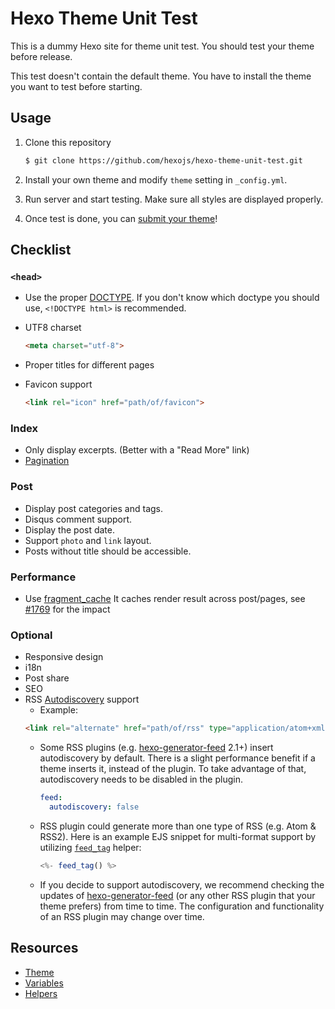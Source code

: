 # Hexo Theme Unit Test

This is a dummy Hexo site for theme unit test. You should test your theme before release.

This test doesn't contain the default theme. You have to install the theme you want to test before starting.

## Usage

1. Clone this repository

    ``` bash
    $ git clone https://github.com/hexojs/hexo-theme-unit-test.git
    ```

2. Install your own theme and modify `theme` setting in `_config.yml`.
3. Run server and start testing. Make sure all styles  are displayed properly.
4. Once test is done, you can [submit your theme](https://hexo.io/docs/themes.html#Publishing)!

## Checklist

### `<head>`

- Use the proper [DOCTYPE](https://en.wikipedia.org/wiki/Document_Type_Declaration).
  If you don't know which doctype you should use, `<!DOCTYPE html>` is recommended.
- UTF8 charset

    ``` html
    <meta charset="utf-8">
    ```

- Proper titles for different pages
- Favicon support

    ``` html
    <link rel="icon" href="path/of/favicon">
    ```

### Index

- Only display excerpts. (Better with a "Read More" link)
- [Pagination](https://hexo.io/docs/configuration.html#Pagination)

### Post

- Display post categories and tags.
- Disqus comment support.
- Display the post date.
- Support `photo` and `link` layout.
- Posts without title should be accessible.

### Performance

- Use [fragment_cache](https://hexo.io/docs/helpers.html#fragment_cache)
  It caches render result across post/pages, see [#1769](https://github.com/hexojs/hexo/issues/1769) for the impact

### Optional

- Responsive design
- i18n
- Post share
- SEO
- RSS [Autodiscovery](http://www.rssboard.org/rss-autodiscovery) support
  * Example:
  ``` html
  <link rel="alternate" href="path/of/rss" type="application/atom+xml">
  ```
  * Some RSS plugins (e.g. [hexo-generator-feed](https://github.com/hexojs/hexo-generator-feed) 2.1+) insert autodiscovery by default. There is a slight performance benefit if a theme inserts it, instead of the plugin. To take advantage of that, autodiscovery needs to be disabled in the plugin.
    ``` yml
    feed:
      autodiscovery: false
    ```
  * RSS plugin could generate more than one type of RSS (e.g. Atom & RSS2). Here is an example EJS snippet for multi-format support by utilizing [`feed_tag`](https://hexo.io/docs/helpers#feed-tag) helper:
    ``` js
    <%- feed_tag() %>
    ```
  * If you decide to support autodiscovery, we recommend checking the updates of [hexo-generator-feed](https://github.com/hexojs/hexo-generator-feed/releases) (or any other RSS plugin that your theme prefers) from time to time. The configuration and functionality of an RSS plugin may change over time.

## Resources

- [Theme](https://hexo.io/docs/themes.html)
- [Variables](https://hexo.io/docs/variables.html)
- [Helpers](https://hexo.io/docs/helpers.html)
